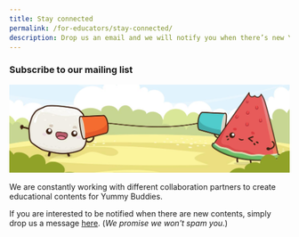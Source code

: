 ```yaml
---
title: Stay connected
permalink: /for-educators/stay-connected/
description: Drop us an email and we will notify you when there’s new Yummy contents!
---
```

### Subscribe to our mailing list

![stay connected](/images/Website/educator_stay_connected.jpg)

We are constantly working with different collaboration partners to create educational contents for Yummy Buddies. 

If you are interested to be notified when there are new contents, simply drop us a message [here](https://yummybuddies.sg). (*We promise we won't spam you.*)